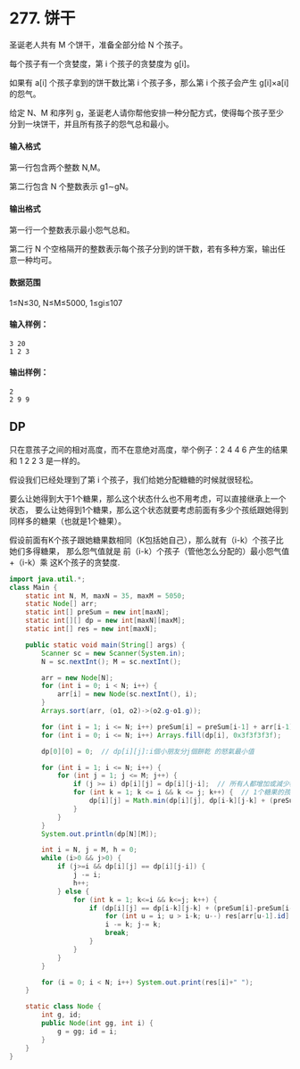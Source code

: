 # 277. 饼干

圣诞老人共有 M 个饼干，准备全部分给 N 个孩子。

每个孩子有一个贪婪度，第 i 个孩子的贪婪度为 g[i]。

如果有 a[i] 个孩子拿到的饼干数比第 i 个孩子多，那么第 i 个孩子会产生 g[i]×a[i] 的怨气。

给定 N、M 和序列 g，圣诞老人请你帮他安排一种分配方式，使得每个孩子至少分到一块饼干，并且所有孩子的怨气总和最小。

#### 输入格式

第一行包含两个整数 N,M。

第二行包含 N 个整数表示 g1∼gN。

#### 输出格式

第一行一个整数表示最小怨气总和。

第二行 N 个空格隔开的整数表示每个孩子分到的饼干数，若有多种方案，输出任意一种均可。

#### 数据范围

1≤N≤30,
N≤M≤5000,
1≤gi≤107

#### 输入样例：

```
3 20
1 2 3
```

#### 输出样例：

```
2
2 9 9
```



## DP

只在意孩子之间的相对高度，而不在意绝对高度，举个例子：2 4 4 6 产生的结果和 1 2 2 3 是一样的。

假设我们已经处理到了第 i 个孩子，我们给她分配糖糖的时候就很轻松。

要么让她得到大于1个糖果，那么这个状态什么也不用考虑，可以直接继承上一个状态，
要么让她得到1个糖果，那么这个状态就要考虑前面有多少个孩纸跟她得到同样多的糖果（也就是1个糖果）。

假设前面有K个孩子跟她糖果数相同（K包括她自己），那么就有（i-k）个孩子比她们多得糖果，
那么怨气值就是 前（i-k）个孩子（管他怎么分配的）最小怨气值+（i-k）乘 这K个孩子的贪婪度.

```java
import java.util.*;
class Main {
    static int N, M, maxN = 35, maxM = 5050;
    static Node[] arr;
    static int[] preSum = new int[maxN];
    static int[][] dp = new int[maxN][maxM];
    static int[] res = new int[maxN];

    public static void main(String[] args) {
        Scanner sc = new Scanner(System.in);
        N = sc.nextInt(); M = sc.nextInt();

        arr = new Node[N];
        for (int i = 0; i < N; i++) {
            arr[i] = new Node(sc.nextInt(), i);
        }
        Arrays.sort(arr, (o1, o2)->(o2.g-o1.g));

        for (int i = 1; i <= N; i++) preSum[i] = preSum[i-1] + arr[i-1].g;
        for (int i = 0; i <= N; i++) Arrays.fill(dp[i], 0x3f3f3f3f);

        dp[0][0] = 0;  // dp[i][j]:i個小朋友分j個餅乾 的怒氣最小值

        for (int i = 1; i <= N; i++) {
            for (int j = 1; j <= M; j++) {
                if (j >= i) dp[i][j] = dp[i][j-i];  // 所有人都增加或減少相同數量 怒氣值不會變化
                for (int k = 1; k <= i && k <= j; k++) {  // 1个糖果的孩子數量
                    dp[i][j] = Math.min(dp[i][j], dp[i-k][j-k] + (preSum[i]-preSum[i-k])*(i-k));
                }
            }
        }
        System.out.println(dp[N][M]);

        int i = N, j = M, h = 0;
        while (i>0 && j>0) {
            if (j>=i && dp[i][j] == dp[i][j-i]) {
                j -= i;
                h++;
            } else {
                for (int k = 1; k<=i && k<=j; k++) {
                    if (dp[i][j] == dp[i-k][j-k] + (preSum[i]-preSum[i-k])*(i-k)) {
                        for (int u = i; u > i-k; u--) res[arr[u-1].id] = 1 + h;
                        i -= k; j-= k;
                        break;                        
                    }
                }
            }
        }

        for (i = 0; i < N; i++) System.out.print(res[i]+" ");
    }

    static class Node {
        int g, id;
        public Node(int gg, int i) {
            g = gg; id = i;
        }
    }
}
```

